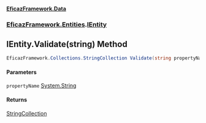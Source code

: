 #### [EficazFramework.Data](EficazFrameworkData.md 'EficazFramework Data')
### [EficazFramework.Entities](EficazFrameworkData.md#EficazFramework.Entities 'EficazFramework.Entities').[IEntity](EficazFramework.Entities/IEntity.md 'EficazFramework.Entities.IEntity')

## IEntity.Validate(string) Method

```csharp
EficazFramework.Collections.StringCollection Validate(string propertyName);
```
#### Parameters

<a name='EficazFramework.Entities.IEntity.Validate(string).propertyName'></a>

`propertyName` [System.String](https://docs.microsoft.com/en-us/dotnet/api/System.String 'System.String')

#### Returns
[StringCollection](EficazFramework.Collections/StringCollection.md 'EficazFramework.Collections.StringCollection')